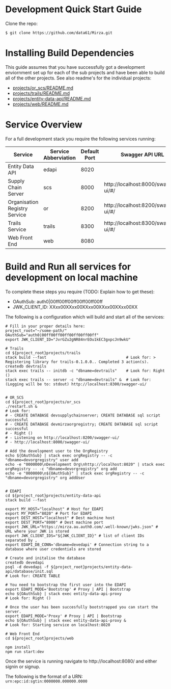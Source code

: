 # Development Quick Start Guide

Clone the repo:
```shell
$ git clone https://github.com/data61/Mirza.git
```


# Installing Build Dependencies

This guide assumes that you have successfully got a development enviornment set
up for each of the sub projects and have been able to build all of the other
projects. See also readme's for the individual projects:
* [projects/or_scs/README.md](projects/or_scs/README.md)
* [projects/trails/README.md](projects/trails/README.md)
* [projects/entity-data-api/README.md](projects/entity-data-api/README.md)
* [projects/web/README.md](projects/web/README.md)


# Service Overview

For a full development stack you require the following services running:

Service                       | Service Abberviation | Default Port |  Swagger API URL
------------------------------|----------------------|--------------|-------------
Entity Data API               | edapi                | 8020         |
Supply Chain Server           | scs                  | 8000         |  http://localhost:8000/swagger-ui/#/
Organisation Registry Service | or                   | 8200         |  http://localhost:8200/swagger-ui/#/
Trails Service                | trails               | 8300         |  http://localhost:8300/swagger-ui/#/
Web Front End                 | web                  | 8080         |


# Build and Run all services for development on local machine

To complete these steps you require (TODO: Explain how to get these):
- OAuthSub:      auth0|00ff00ff00ff00ff00ff00ff
- JWK_CLIENT_ID: XXxx00XXxx00XXxx00XXxx00XXxx00XX

The following is a configuration which will build and start all of the services:
```shell
# Fill in your proper details here:
project_root="~/some-path/"
OAuthSub="auth0|00ff00ff00ff00ff00ff00ff"
export JWK_CLIENT_ID="JvrGZu2gNR84nrEOu1kEC3gxpcJn9wkU"

# Trails
cd ${project_root}projects/trails
stack build --fast                                   # Look for: > Registering library for trails-0.1.0.0.. Completed 3 action(s).
createdb devtrails
stack exec trails -- initdb -c "dbname=devtrails"    # Look for: Right ()
stack exec trails -- server -c "dbname=devtrails" &  # Look for: (Logging will be to: stdout) http://localhost:8300/swagger-ui/


# OR_SCS
cd ${project_root}projects/or_scs
./restart.sh &
# Look for:
# - CREATE DATABASE devsupplychainserver; CREATE DATABASE sql script successful
# - CREATE DATABASE devmirzaorgregistry; CREATE DATABASE sql script successful
# - Right ()
# - Listening on http://localhost:8200/swagger-ui/
# - http://localhost:8000/swagger-ui/

# Add the development user to the OrgRegistry
echo ${OAuthSub} | stack exec orgRegistry -- -c "dbname=devorgregistry" user add
echo -e "0000000\nDevelopment Org\nhttp://localhost:8020" | stack exec orgRegistry -- -c "dbname=devorgregistry" org add
echo -e "0000000\n${OAuthSub}" | stack exec orgRegistry -- -c "dbname=devorgregistry" org addUser


# EDAPI
cd ${project_root}projects/entity-data-api
stack build --fast

export MY_HOST="localhost" # Host for EDAPI
export MY_PORT="8020" # Port for EDAPI
export DEST_HOST="localhost" # Dest machine host
export DEST_PORT="8000" # Dest machine port
export JWK_URL="https://mirza.au.auth0.com/.well-known/jwks.json" # URL where your JWK is stored
export JWK_CLIENT_IDS="${JWK_CLIENT_ID}" # list of client IDs separated by ,
export EDAPI_DB_CONN='dbname=devedapi' # Connection string to a database where user credentials are stored

# Create and initalise the database
createdb devedapi
psql -d devedapi -f ${project_root}projects/entity-data-api/database/init.sql
# Look for: CREATE TABLE

# You need to bootstrap the first user into the EDAPI
export EDAPI_MODE='Bootstrap' # Proxy | API | Bootstrap
echo ${OAuthSub} | stack exec entity-data-api-proxy
# Look for: Right ()

# Once the user has been succesfully bootstrapped you can start the server.
export EDAPI_MODE='Proxy' # Proxy | API | Bootstrap
echo ${OAuthSub} | stack exec entity-data-api-proxy &
# Look for: Starting service on localhost:8020

# Web Front End
cd ${project_root}projects/web

npm install
npm run start:dev
```

Once the service is running navigate to http://localhost:8080/ and either signin or signup.

The following is the format of a URN: `urn:epc:id:sgtin:0000000.000000.0000`
